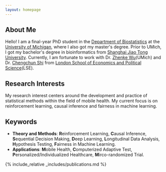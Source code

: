 ```yaml
---
layout: homepage
---
```


## About Me

Hello! I am a final-year PhD student in the [Department of Biostatistics](https://sph.umich.edu/biostat/) at the [University of Michigan](https://umich.edu/), where I also got my master's degree. Prior to UMich, I got my bachelor's degree in bioinformatics from [Shanghai Jiao Tong University](https://life.sjtu.edu.cn/En). Currently, I am fortunate to work with Dr. [Zhenke Wu](https://zhenkewu.com/)(UMich) and Dr. [Chengchun Shi](https://callmespring.github.io) from [London School of Economics and Political Science](https://www.lse.ac.uk/statistics)(LSE). 

## Research Interests

My research interest centers around the development and practice of statistical methods within the field of mobile health. My current focus is on reinforcement learning, causal inference and fairness in machine learning.

## Keywords

- **Theory and Methods**: <strong>R</strong>einforcement Learning, <strong>C</strong>ausal Inference, <strong>S</strong>equential Decision Making, <strong>D</strong>eep Learning, <strong>L</strong>ongitudinal Data Analysis, <strong>H</strong>ypothesis Testing, <strong>F</strong>airness in Machine Learning.
- **Applications**: <strong>M</strong>obile Health, <strong>C</strong>omputerized Adaptive Test, <strong>P</strong>ersonalized/Individualized Healthcare, <strong>M</strong>irco-randomized Trial.

<!-- ## News -->

<!-- - **[Feb. 2020]** Our paper about incremental learning is accepted to CVPR 2020.
- **[Feb. 2020]** We will host the ACM Multimedia Asia 2020 conference in Singapore!
- **[Sept. 2019]** Our paper about few-shot learning is accepted to NeurIPS 2019.
- **[Mar. 2019]** Our paper about few-shot learning is accepted to CVPR 2019. -->

{% include_relative _includes/publications.md %}

<!-- {% include_relative _includes/services.md %} -->
